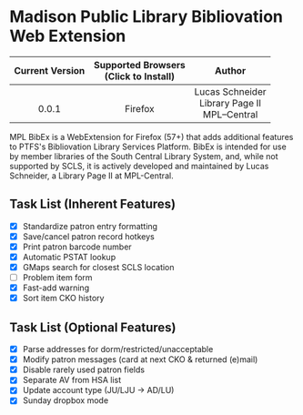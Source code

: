 # Madison Public Library Bibliovation Web Extension

| Current Version | Supported Browsers<br>(Click to Install)    | Author          |
| :-------------: | :-----------------------------------------: | :-------------: |
| <br>0.0.1           | <br>Firefox | Lucas Schneider<br>Library Page II<br>MPL–Central |

MPL BibEx is a WebExtension for Firefox (57+) that adds additional features to PTFS's Bibliovation Library Services Platform. BibEx is intended for use by member libraries of the South Central Library System, and, while not supported by SCLS, it is actively developed and maintained by Lucas Schneider, a Library Page II at MPL-Central.

## Task List (Inherent Features)
- [x] Standardize patron entry formatting
- [x] Save/cancel patron record hotkeys
- [x] Print patron barcode number
- [x] Automatic PSTAT lookup
- [x] GMaps search for closest SCLS location
- [ ] Problem item form
- [x] Fast-add warning
- [x] Sort item CKO history

## Task List (Optional Features)
- [x] Parse addresses for dorm/restricted/unacceptable
- [x] Modify patron messages (card at next CKO & returned (e)mail)
- [x] Disable rarely used patron fields
- [x] Separate AV from HSA list
- [x] Update account type (JU/LJU -> AD/LU)
- [x] Sunday dropbox mode
